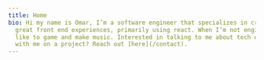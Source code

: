 ```yaml
---
title: Home
bio: Hi my name is Omar, I’m a software engineer that specializes in creating
  great front end experiences, primarily using react. When I’m not engineering I
  like to game and make music. Interested in talking to me about tech or working
  with me on a project? Reach out [here](/contact).
---
```

